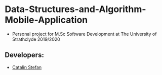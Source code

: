 # Data-Structures-and-Algorithm-Mobile-Application
* Personal project for M.Sc Software Development at The University of Strathclyde 2019/2020
## Developers:
* [Catalin Stefan](https://github.com/CatalinMihaiStefan)
